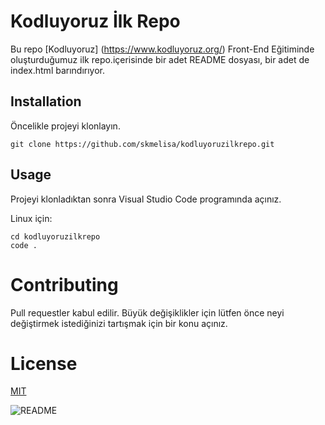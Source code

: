 # Kodluyoruz İlk Repo

Bu repo [Kodluyoruz] (https://www.kodluyoruz.org/) Front-End Eğitiminde oluşturduğumuz ilk repo.içerisinde bir adet README dosyası, bir adet de index.html barındırıyor.

## Installation

Öncelikle projeyi klonlayın.

```
git clone https://github.com/skmelisa/kodluyoruzilkrepo.git
```
## Usage

Projeyi klonladıktan sonra Visual Studio Code programında açınız.

Linux için:

```
cd kodluyoruzilkrepo
code .
```
# Contributing

Pull requestler kabul edilir. Büyük değişiklikler için lütfen önce neyi değiştirmek istediğinizi tartışmak için bir konu açınız.

# License
[MIT](https://github.com/skmelisa/kodluyoruzilkrepo/blob/main/LICENSE)

![README](https://docs.github.com/assets/cb-96621/images/help/repository/readme-automatic-toc.png)